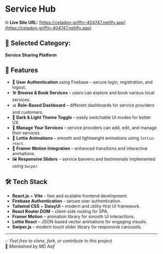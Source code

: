 # Service Hub

🌐 **Live Site URL:** [https://celadon-griffin-404747.netlify.app](https://celadon-griffin-404747.netlify.app)

## 📂 Selected Category:
**Service Sharing Platform**

## 🚀 Features

- 🔐 **User Authentication** using Firebase – secure login, registration, and logout.
- 🛠️ **Browse & Book Services** – users can explore and book various local services.
- 📊 **Role-Based Dashboard** – different dashboards for service providers and customers.
- 🌙 **Dark & Light Theme Toggle** – easily switchable UI modes for better UX.
- 📅 **Manage Your Services** – service providers can add, edit, and manage their services.
- 💫 **Lottie Animations** – smooth and lightweight animations using `lottie-react`.
- 🎯 **Framer Motion Integration** – enhanced transitions and interactive animations.
- 🖼️ **Responsive Sliders** – service banners and testimonials implemented using `Swiper`.

## 🛠️ Tech Stack

- **React.js** + **Vite** – fast and scalable frontend development.
- **Firebase Authentication** – secure user authentication.
- **Tailwind CSS** + **DaisyUI** – modern and utility-first UI framework.
- **React Router DOM** – client-side routing for SPA.
- **Framer Motion** – animation library for smooth UI interactions.
- **Lottie React** – JSON-based vector animations for engaging visuals.
- **Swiper.js** – modern touch slider library for responsive carousels.

---

✅ _Feel free to clone, fork, or contribute to this project._  
📌 _Maintained by MD Asif_
